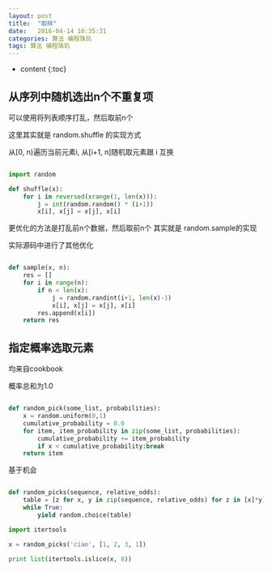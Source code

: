 ```yaml
---
layout: post
title:  "取样"
date:   2016-04-14 10:35:31
categories: 算法 编程珠玑
tags: 算法 编程珠玑
---
```


* content
{:toc}


## 从序列中随机选出n个不重复项

可以使用将列表顺序打乱，然后取前n个

这里其实就是 random.shuffle 的实现方式

从[0, n)遍历当前元素i, 从[i+1, n]随机取元素跟 i 互换

```python

import random

def shuffle(x):
    for i in reversed(xrange(1, len(x))):
        j = int(random.random() * (i+1))
        x[i], x[j] = x[j], x[i]


```




更优化的方法是打乱前n个数据，然后取前n个 其实就是 random.sample的实现

实际源码中进行了其他优化

```python

def sample(x, n):
    res = []
    for i in range(n):
        if n < len(x):
            j = random.randint(i+1, len(x)-1)
            x[i], x[j] = x[j], x[i]
        res.append(x[i])
    return res

```

## 指定概率选取元素

均来自cookbook

概率总和为1.0

```python

def random_pick(some_list, probabilities):
    x = random.uniform(0,1)
    cumulative_probability = 0.0
    for item, item_probability in zip(some_list, probabilities):
        cumulative_probability += item_probability
        if x < cumulative_probability:break
    return item

```

基于机会

```python

def random_picks(sequence, relative_odds):
    table = [z for x, y in zip(sequence, relative_odds) for z in [x]*y]
    while True:
        yield random.choice(table)

import itertools

x = random_picks('ciao', [1, 2, 3, 1])

print list(itertools.islice(x, 8))

```
